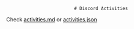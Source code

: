 <div align="center">

    # Discord Activities

</div>

Check [activities.md](./activities.md) or [activities.json](./activities.json)